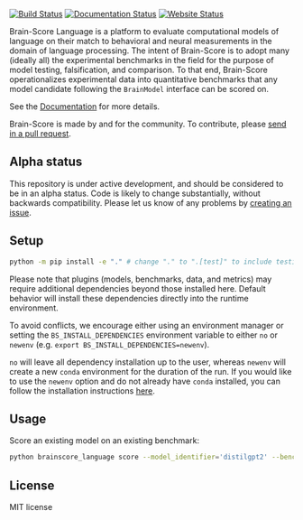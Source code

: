 [![Build Status](https://app.travis-ci.com/brain-score/language.svg?token=vqt7d2yhhpLGwHsiTZvT&branch=main)](https://app.travis-ci.com/brain-score/language)
[![Documentation Status](https://readthedocs.org/projects/brain-score-language/badge/?version=latest)](https://brain-score-language.readthedocs.io/en/latest/?badge=latest)
[![Website Status](https://img.shields.io/website.svg?down_color=red&down_message=offline&up_message=online&url=http%3A%2F%2Fwww.brain-score.org/language)](http://www.brain-score.org/language/)

Brain-Score Language is a platform to evaluate computational models of language on their match to behavioral and neural
measurements in the domain of language processing. The intent of Brain-Score is to adopt many (ideally all) the
experimental benchmarks in the field for the purpose of model testing, falsification, and comparison. To that end,
Brain-Score operationalizes experimental data into quantitative benchmarks that any model candidate following
the `BrainModel` interface can be scored on.

See the [Documentation](https://brain-score-language.readthedocs.io) for more details.

Brain-Score is made by and for the community. To contribute,
please [send in a pull request](https://github.com/brain-score/language/pulls).

## Alpha status
This repository is under active development, and should be considered to be in an alpha status.
Code is likely to change substantially, without backwards compatibility.
Please let us know of any problems by [creating an issue](https://github.com/brain-score/language/issues/new).

## Setup

```bash
python -m pip install -e "." # change "." to ".[test]" to include testing dependencies
```

Please note that plugins (models, benchmarks, data, and metrics) may require additional dependencies beyond those installed here. Default behavior will install these dependencies directly into the runtime environment. 

To avoid conflicts, we encourage either using an environment manager or setting the `BS_INSTALL_DEPENDENCIES` environment variable to either `no` or `newenv` (e.g. `export BS_INSTALL_DEPENDENCIES=newenv`). 

`no` will leave all dependency installation up to the user, whereas `newenv` will create a new `conda` environment for the duration of the run. If you would like to use the `newenv` option and do not already have `conda` installed, you can follow the installation instructions [here](https://docs.conda.io/projects/conda/en/latest/user-guide/install/index.html).

## Usage

Score an existing model on an existing benchmark:

```bash
python brainscore_language score --model_identifier='distilgpt2' --benchmark_identifier='Futrell2018-pearsonr'
```

## License

MIT license
